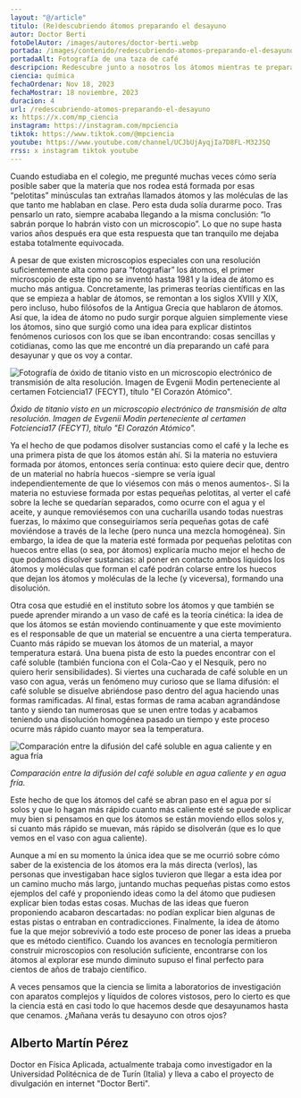 ```yaml
---
layout: "@/article"
titulo: (Re)descubriendo átomos preparando el desayuno
autor: Doctor Berti
fotoDelAutor: /images/autores/doctor-berti.webp
portada: /images/contenido/redescubriendo-atomos-preparando-el-desayuno/portada.webp
portadaAlt: Fotografía de una taza de café
descripcion: Redescubre junto a nosotros los átomos mientras te preparas el desayuno. ¡Seguro que ya no ves tu café igual!
ciencia: química
fechaOrdenar: Nov 18, 2023
fechaMostrar: 18 noviembre, 2023
duracion: 4 
url: /redescubriendo-atomos-preparando-el-desayuno
x: https://x.com/mp_ciencia
instagram: https://instagram.com/mpciencia
tiktok: https://www.tiktok.com/@mpciencia
youtube: https://www.youtube.com/channel/UCJbUjAyqjIa7D8FL-M32JSQ
rrss: x instagram tiktok youtube
---
```


Cuando estudiaba en el colegio, me pregunté muchas veces cómo sería posible saber que la materia que nos rodea está formada por esas “pelotitas” minúsculas tan extrañas llamados átomos y las moléculas de las que tanto me hablaban en clase. Pero esta duda solía durarme poco. Tras pensarlo un rato, siempre acababa llegando a la misma conclusión: “lo sabrán porque lo habrán visto con un microscopio”. Lo que no supe hasta varios años después era que esta respuesta que tan tranquilo me dejaba estaba totalmente equivocada.

A pesar de que existen microscopios especiales con una resolución suficientemente alta como para “fotografiar” los átomos, el primer microscopio de este tipo no se inventó hasta 1981 y la idea de átomo es mucho más antigua. Concretamente, las primeras teorías científicas en las que se empieza a hablar de átomos, se remontan a los siglos XVIII y XIX, pero incluso, hubo filósofos de la Antigua Grecia que hablaron de átomos. Así que, la idea de átomo no pudo surgir porque alguien simplemente viese los átomos, sino que surgió como una idea para explicar distintos fenómenos curiosos con los que se iban encontrando: cosas sencillas y cotidianas, como las que me encontré un día preparando un café para desayunar y que os voy
a contar. 

![Fotografía de óxido de titanio visto en un microscopio electrónico de transmisión de alta resolución. Imagen de Evgenii Modin perteneciente al certamen Fotciencia17 (FECYT), título "El Corazón Atómico".](/images/contenido/redescubriendo-atomos-preparando-el-desayuno/figura1.webp)

*Óxido de titanio visto en un microscopio electrónico de transmisión de alta resolución. Imagen de Evgenii Modin perteneciente al certamen Fotciencia17 (FECYT), título "El Corazón Atómico".*

Ya el hecho de que podamos disolver sustancias como el café y la leche es una primera pista de que los átomos están ahí. Si la materia no estuviera formada por átomos, entonces sería continua: esto quiere decir que, dentro de un material no habría huecos -siempre se vería igual independientemente de que lo viésemos con más o menos aumentos-. Si la materia no estuviese formada por estas pequeñas pelotitas, al verter el café sobre la leche se quedarían separados, como ocurre con el agua y el aceite, y aunque removiésemos con una cucharilla usando todas nuestras fuerzas, lo máximo que conseguiríamos sería pequeñas gotas de café moviéndose a través de la leche (pero nunca una mezcla homogénea). Sin embargo, la idea de que la materia esté formada por pequeñas pelotitas con huecos entre ellas (o sea, por átomos) explicaría mucho mejor el hecho de que podamos disolver sustancias: al poner en contacto ambos líquidos los átomos y moléculas que forman el café podrán colarse entre los huecos que dejan los átomos y moléculas de la leche (y viceversa), formando una disolución.

Otra cosa que estudié en el instituto sobre los átomos y que también se puede aprender mirando a un vaso de café es la teoría cinética: la idea de que los átomos se están moviendo continuamente y que este movimiento es el responsable de que un material se encuentre a una cierta temperatura. Cuanto más rápido se muevan los átomos de un material, a mayor temperatura estará. Una buena pista de esto la puedes encontrar con el café soluble (también funciona con el Cola-Cao y el Nesquik, pero no quiero herir sensibilidades). Si viertes una cucharada de café soluble en un vaso con agua, verás un fenómeno muy curioso que se llama difusión: el café soluble se disuelve abriéndose paso dentro del agua haciendo unas formas ramificadas. Al final, estas formas de rama acaban agrandándose tanto y siendo tan numerosas que se unen entre todas y acabamos teniendo una disolución homogénea  pasado un tiempo y este proceso ocurre más rápido cuanto mayor sea la temperatura.

![Comparación entre la difusión del café soluble en agua caliente y en agua fría](/images/contenido/redescubriendo-atomos-preparando-el-desayuno/figura2.webp)

*Comparación entre la difusión del café soluble en agua caliente y en agua fría.*

Este hecho de que los átomos del café se abran paso en el agua por sí solos y que lo hagan más rápido cuanto más caliente esté se puede explicar muy bien si pensamos en que los átomos se están moviendo ellos solos y, si cuanto más rápido se muevan, más rápido se disolverán (que es lo que vemos en el vaso con agua caliente).

Aunque a mí en su momento la única idea que se me ocurrió sobre cómo saber de la existencia de los átomos era la más directa (verlos), las personas que investigaban hace siglos tuvieron que llegar a esta idea por un camino mucho más largo, juntando muchas pequeñas pistas como estos ejemplos del café y proponiendo ideas como la del átomo que pudiesen explicar bien todas estas cosas. Muchas de las ideas que fueron proponiendo acabaron descartadas: no podían explicar bien algunas de estas pistas o entraban en contradicciones. Finalmente, la idea de átomo fue la que mejor sobrevivió a todo este proceso de poner las ideas a prueba que es método científico. Cuando los avances en tecnología permitieron construir microscopios con
resolución suficiente, encontrarse con los átomos al explorar ese mundo diminuto supuso el final perfecto para cientos de años de trabajo científico.

A veces pensamos que la ciencia se limita a laboratorios de investigación con aparatos complejos y líquidos de colores vistosos, pero lo cierto es que la ciencia está en casi todo lo que hacemos desde que desayunamos hasta que cenamos. ¿Mañana verás tu desayuno con otros ojos?

## Alberto Martín Pérez

Doctor en Física Aplicada, actualmente trabaja como investigador en la Universidad Politécnica de de Turín (Italia) y lleva a cabo el proyecto de divulgación en internet "Doctor Berti".